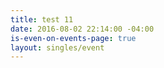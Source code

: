 ```yaml
---
title: test 11
date: 2016-08-02 22:14:00 -04:00
is-even-on-events-page: true
layout: singles/event
---
```


